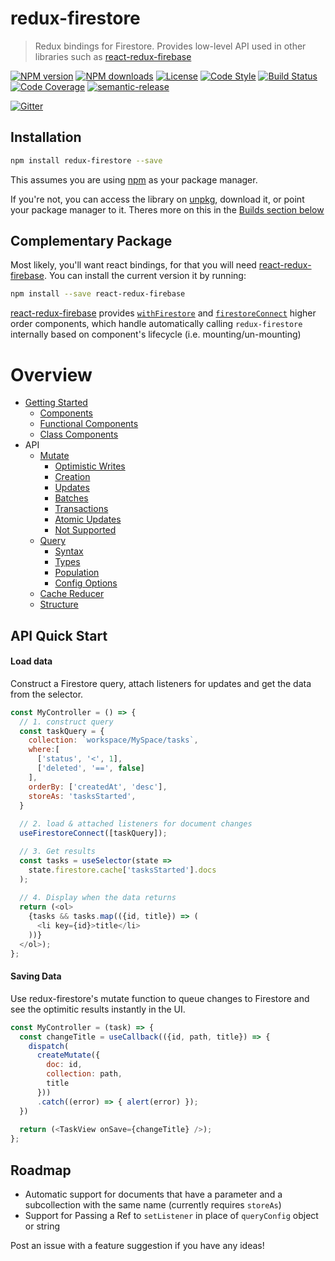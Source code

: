 # redux-firestore

> Redux bindings for Firestore. Provides low-level API used in other libraries such as [react-redux-firebase](https://github.com/prescottprue/react-redux-firebase)

[![NPM version][npm-image]][npm-url]
[![NPM downloads][npm-downloads-image]][npm-url]
[![License][license-image]][license-url]
[![Code Style][code-style-image]][code-style-url]
[![Build Status][build-image]][build-status-url]
[![Code Coverage][coverage-image]][coverage-url]
[![semantic-release][semantic-release-image]][semantic-release-url]

[![Gitter][gitter-image]][gitter-url]

<!-- [![Quality][quality-image]][quality-url] -->

## Installation

```sh
npm install redux-firestore --save
```

This assumes you are using [npm](https://www.npmjs.com/) as your package manager.

If you're not, you can access the library on [unpkg](https://unpkg.com/redux-firestore@latest/dist/redux-firestore.min.js), download it, or point your package manager to it. Theres more on this in the [Builds section below](#builds)

## Complementary Package

Most likely, you'll want react bindings, for that you will need [react-redux-firebase](https://github.com/prescottprue/react-redux-firebase). You can install the current version it by running:

```sh
npm install --save react-redux-firebase
```

[react-redux-firebase](https://github.com/prescottprue/react-redux-firebase) provides [`withFirestore`](http://react-redux-firebase.com/docs/api/withFirestore.html) and [`firestoreConnect`](http://react-redux-firebase.com/docs/api/firestoreConnect.html) higher order components, which handle automatically calling `redux-firestore` internally based on component's lifecycle (i.e. mounting/un-mounting)

# Overview

- [Getting Started](./docs/getting-started.md)
  - [Components](./docs/getting-started.md#components)
  - [Functional Components](./docs/getting-started.md#functional-components)
  - [Class Components](./docs/getting-started.md#class-components)
- API
  - [Mutate](./docs/saving.md)
    - [Optimistic Writes](./docs/saving.md#optimistic-writes)
    - [Creation](./docs/saving.md#creation)
    - [Updates](./docs/saving.md#updates)
    - [Batches](./docs/saving.md#batching)
    - [Transactions](./docs/saving.md#transactions)
    - [Atomic Updates](./docs/saving.md#atomic-updates)
    - [Not Supported](./docs/saving.md#not-supported)
  - [Query](./docs/query.md)
    - [Syntax](./docs/query.md#syntax)
    - [Types](./docs/query.md#types)
    - [Population](./docs/query.md#population)
    - [Config Options](./docs/query.md#config-options)
  - [Cache Reducer](./docs/cache.md)
   - [Structure](./docs/cache.md#structure)

## API Quick Start

#### Load data

Construct a Firestore query, attach listeners for updates and get the data from the selector.

```js
const MyController = () => {
  // 1. construct query
  const taskQuery = {
    collection: `workspace/MySpace/tasks`,
    where:[
      ['status', '<', 1],
      ['deleted', '==', false]
    ],
    orderBy: ['createdAt', 'desc'],
    storeAs: 'tasksStarted',
  }
  
  // 2. load & attached listeners for document changes
  useFirestoreConnect([taskQuery]);

  // 3. Get results
  const tasks = useSelector(state => 
    state.firestore.cache['tasksStarted'].docs
  );
  
  // 4. Display when the data returns
  return (<ol>
    {tasks && tasks.map(({id, title}) => (
      <li key={id}>title</li>
    ))}
  </ol>);
};
```

#### Saving Data

Use redux-firestore's mutate function to queue changes to Firestore
and see the optimitic results instantly in the UI.

```js
const MyController = (task) => {
  const changeTitle = useCallback(({id, path, title}) => {
    dispatch(
      createMutate({
        doc: id, 
        collection: path, 
        title
      }))
      .catch((error) => { alert(error) });
  })
  
  return (<TaskView onSave={changeTitle} />);
};
```

## Roadmap

- Automatic support for documents that have a parameter and a subcollection with the same name (currently requires `storeAs`)
- Support for Passing a Ref to `setListener` in place of `queryConfig` object or string

Post an issue with a feature suggestion if you have any ideas!

[npm-image]: https://img.shields.io/npm/v/redux-firestore.svg?style=flat-square
[npm-url]: https://npmjs.org/package/redux-firestore
[npm-downloads-image]: https://img.shields.io/npm/dm/redux-firestore.svg?style=flat-square
[quality-image]: http://npm.packagequality.com/shield/redux-firestore.svg?style=flat-square
[quality-url]: https://packagequality.com/#?package=redux-firestore
[build-image]: https://img.shields.io/github/workflow/status/prescottprue/redux-firestore/NPM%20Package%20Publish?style=flat-square
[build-status-url]: https://travis-ci.org/prescottprue/redux-firestore
[climate-image]: https://img.shields.io/codeclimate/github/prescottprue/redux-firestore.svg?style=flat-square
[climate-url]: https://codeclimate.com/github/prescottprue/redux-firestore
[coverage-image]: https://img.shields.io/codecov/c/github/prescottprue/redux-firestore.svg?style=flat-square
[coverage-url]: https://codecov.io/gh/prescottprue/redux-firestore
[license-image]: https://img.shields.io/npm/l/redux-firestore.svg?style=flat-square
[license-url]: https://github.com/prescottprue/redux-firestore/blob/main/LICENSE
[code-style-image]: https://img.shields.io/badge/code%20style-airbnb-blue.svg?style=flat-square
[code-style-url]: https://github.com/airbnb/javascript
[gitter-image]: https://img.shields.io/gitter/room/redux-firestore/gitter.svg?style=flat-square
[gitter-url]: https://gitter.im/redux-firestore/Lobby
[semantic-release-image]: https://img.shields.io/badge/%20%20%F0%9F%93%A6%F0%9F%9A%80-semantic--release-e10079.svg?style=flat-square
[semantic-release-url]: https://github.com/semantic-release/semantic-release
